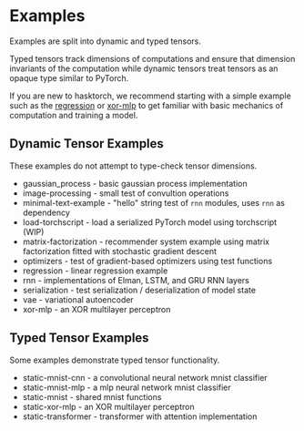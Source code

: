 # Examples

Examples are split into dynamic and typed tensors. 

Typed tensors track dimensions of computations and ensure that 
dimension invariants of the computation while dynamic tensors
treat tensors as an opaque type similar to PyTorch.

If you are new to hasktorch, we recommend starting with a
simple example such as the [regression](examples/regression)
or [xor-mlp](examples/xor-mlp) to get familiar with basic
mechanics of computation and training a model.

## Dynamic Tensor Examples

These examples do not attempt to type-check tensor dimensions.

- gaussian_process - basic gaussian process implementation
- image-processing - small test of convultion operations
- minimal-text-example - "hello" string test of `rnn` modules, uses `rnn` as dependency
- load-torchscript - load a serialized PyTorch model using torchscript (WIP)
- matrix-factorization - recommender system example using matrix factorization fitted with stochastic gradient descent
- optimizers - test of gradient-based optimizers using test functions
- regression - linear regression example
- rnn - implementations of Elman, LSTM, and GRU RNN layers
- serialization - test serialization / deserialization of model state
- vae - variational autoencoder
- xor-mlp - an XOR multilayer perceptron

## Typed Tensor Examples

Some examples demonstrate typed tensor functionality. 

- static-mnist-cnn - a convolutional neural network mnist classifier
- static-mnist-mlp - a mlp neural network mnist classifier
- static-mnist - shared mnist functions
- static-xor-mlp - an XOR multilayer perceptron
- static-transformer - transformer with attention implementation
